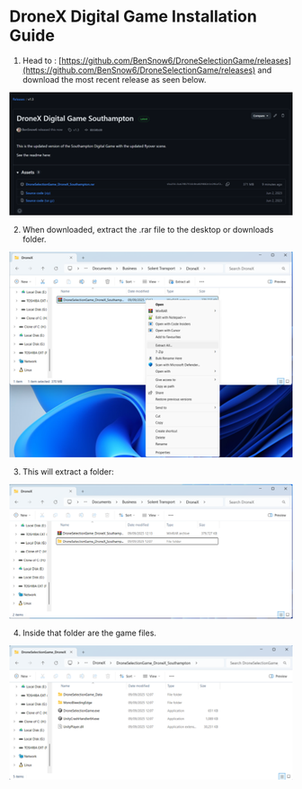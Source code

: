 # DroneX Digital Game Installation Guide

1. Head to : [https://github.com/BenSnow6/DroneSelectionGame/releases](https://github.com/BenSnow6/DroneSelectionGame/releases) and download the most recent release as seen below.

![Releases](/ReleaseAssets/release.png)

2. When downloaded, extract the .rar file to the desktop or downloads folder.

![Extract](/ReleaseAssets/Extract.png)

3. This will extract a folder:

![Folder](/ReleaseAssets/Finished.png)

4. Inside that folder are the game files.

![Games](/ReleaseAssets/Games.png)
